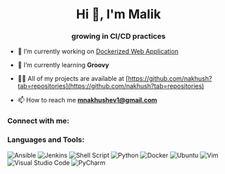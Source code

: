 <h1 align="center">Hi 👋, I'm Malik</h1>
<h3 align="center">growing in CI/CD practices</h3>

- 🔭 I’m currently working on [Dockerized Web Application](https://github.com/nakhush/dockerized-web-app)

- 🌱 I’m currently learning **Groovy**

- 👨‍💻 All of my projects are available at [https://github.com/nakhush?tab=repositories](https://github.com/nakhush?tab=repositories)

- 📫 How to reach me **mnakhushev1@gmail.com**

<h3 align="left">Connect with me:</h3>
<p align="left">
</p>

<h3 align="left">Languages and Tools:</h3>

![Ansible](https://img.shields.io/badge/ansible-%231A1918.svg?style=for-the-badge&logo=ansible&logoColor=white)
![Jenkins](https://img.shields.io/badge/jenkins-%232C5263.svg?style=for-the-badge&logo=jenkins&logoColor=white)
![Shell Script](https://img.shields.io/badge/shell_script-%23121011.svg?style=for-the-badge&logo=gnu-bash&logoColor=white)
![Python](https://img.shields.io/badge/python-3670A0?style=for-the-badge&logo=python&logoColor=ffdd54)
![Docker](https://img.shields.io/badge/docker-%230db7ed.svg?style=for-the-badge&logo=docker&logoColor=white)
![Ubuntu](https://img.shields.io/badge/Ubuntu-E95420?style=for-the-badge&logo=ubuntu&logoColor=white)
![Vim](https://img.shields.io/badge/VIM-%2311AB00.svg?style=for-the-badge&logo=vim&logoColor=white)
![Visual Studio Code](https://img.shields.io/badge/Visual%20Studio%20Code-0078d7.svg?style=for-the-badge&logo=visual-studio-code&logoColor=white)
![PyCharm](https://img.shields.io/badge/pycharm-143?style=for-the-badge&logo=pycharm&logoColor=black&color=black&labelColor=green)
